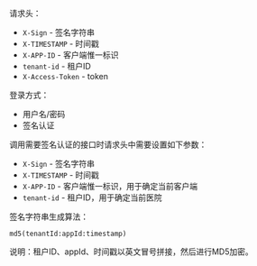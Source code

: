 请求头：

- `X-Sign` - 签名字符串
- `X-TIMESTAMP` - 时间戳
- `X-APP-ID` - 客户端惟一标识
- `tenant-id` - 租户ID
- `X-Access-Token` - token

登录方式：

- 用户名/密码
- 签名认证

调用需要签名认证的接口时请求头中需要设置如下参数：

- `X-Sign` - 签名字符串
- `X-TIMESTAMP` - 时间戳
- `X-APP-ID` - 客户端惟一标识，用于确定当前客户端
- `tenant-id` - 租户ID，用于确定当前医院

签名字符串生成算法：

```
md5(tenantId:appId:timestamp)
```

说明：租户ID、appId、时间戳以英文冒号拼接，然后进行MD5加密。